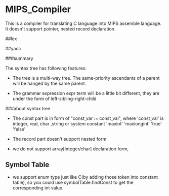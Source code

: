 # MIPS_Compiler
This is a compiler for translating C language into MIPS assemble language.
It doesn't support pointer, nested record declaration.

##lex

##yacc

###summary

The syntax tree has following features:

* The tree is a multi-way tree. The same-priority ascendants of a parent will be hanged by the same parent.

* The grammar expression expr term will be a little bit different, they are under the form of left-sibling-right-child

###about syntax tree

* The const part is in form of "const_var := const_val", where 'const_val' is integer, real, char ,string or system constant 'maxint' 'maxlongint' 'true' 'false'

* The record part doesn't support nested form
* we do not support array[integer/char] declaration form, 

## Symbol Table

* we support enum type just like C(by adding those token into constant table), so you could use symbolTable.findConst to get the corresponding int value.